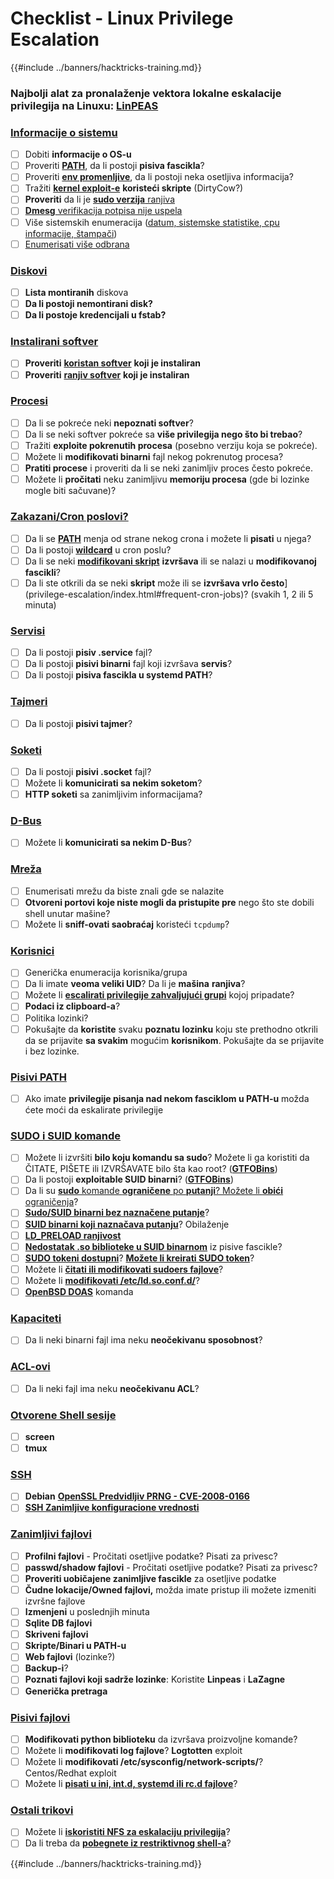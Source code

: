 # Checklist - Linux Privilege Escalation

{{#include ../banners/hacktricks-training.md}}

### **Najbolji alat za pronalaženje vektora lokalne eskalacije privilegija na Linuxu:** [**LinPEAS**](https://github.com/carlospolop/privilege-escalation-awesome-scripts-suite/tree/master/linPEAS)

### [Informacije o sistemu](privilege-escalation/index.html#system-information)

- [ ] Dobiti **informacije o OS-u**
- [ ] Proveriti [**PATH**](privilege-escalation/index.html#path), da li postoji **pisiva fascikla**?
- [ ] Proveriti [**env promenljive**](privilege-escalation/index.html#env-info), da li postoji neka osetljiva informacija?
- [ ] Tražiti [**kernel exploit-e**](privilege-escalation/index.html#kernel-exploits) **koristeći skripte** (DirtyCow?)
- [ ] **Proveriti** da li je [**sudo verzija** ranjiva](privilege-escalation/index.html#sudo-version)
- [ ] [**Dmesg** verifikacija potpisa nije uspela](privilege-escalation/index.html#dmesg-signature-verification-failed)
- [ ] Više sistemskih enumeracija ([datum, sistemske statistike, cpu informacije, štampači](privilege-escalation/index.html#more-system-enumeration))
- [ ] [Enumerisati više odbrana](privilege-escalation/index.html#enumerate-possible-defenses)

### [Diskovi](privilege-escalation/index.html#drives)

- [ ] **Lista montiranih** diskova
- [ ] **Da li postoji nemontirani disk?**
- [ ] **Da li postoje kredencijali u fstab?**

### [**Instalirani softver**](privilege-escalation/index.html#installed-software)

- [ ] **Proveriti** [**koristan softver**](privilege-escalation/index.html#useful-software) **koji je instaliran**
- [ ] **Proveriti** [**ranjiv softver**](privilege-escalation/index.html#vulnerable-software-installed) **koji je instaliran**

### [Procesi](privilege-escalation/index.html#processes)

- [ ] Da li se pokreće neki **nepoznati softver**?
- [ ] Da li se neki softver pokreće sa **više privilegija nego što bi trebao**?
- [ ] Tražiti **exploite pokrenutih procesa** (posebno verziju koja se pokreće).
- [ ] Možete li **modifikovati binarni** fajl nekog pokrenutog procesa?
- [ ] **Pratiti procese** i proveriti da li se neki zanimljiv proces često pokreće.
- [ ] Možete li **pročitati** neku zanimljivu **memoriju procesa** (gde bi lozinke mogle biti sačuvane)?

### [Zakazani/Cron poslovi?](privilege-escalation/index.html#scheduled-jobs)

- [ ] Da li se [**PATH**](privilege-escalation/index.html#cron-path) menja od strane nekog crona i možete li **pisati** u njega?
- [ ] Da li postoji [**wildcard**](privilege-escalation/index.html#cron-using-a-script-with-a-wildcard-wildcard-injection) u cron poslu?
- [ ] Da li se neki [**modifikovani skript**](privilege-escalation/index.html#cron-script-overwriting-and-symlink) **izvršava** ili se nalazi u **modifikovanoj fascikli**?
- [ ] Da li ste otkrili da se neki **skript** može ili se **izvršava vrlo često**](privilege-escalation/index.html#frequent-cron-jobs)? (svakih 1, 2 ili 5 minuta)

### [Servisi](privilege-escalation/index.html#services)

- [ ] Da li postoji **pisiv .service** fajl?
- [ ] Da li postoji **pisivi binarni** fajl koji izvršava **servis**?
- [ ] Da li postoji **pisiva fascikla u systemd PATH**?

### [Tajmeri](privilege-escalation/index.html#timers)

- [ ] Da li postoji **pisivi tajmer**?

### [Soketi](privilege-escalation/index.html#sockets)

- [ ] Da li postoji **pisivi .socket** fajl?
- [ ] Možete li **komunicirati sa nekim soketom**?
- [ ] **HTTP soketi** sa zanimljivim informacijama?

### [D-Bus](privilege-escalation/index.html#d-bus)

- [ ] Možete li **komunicirati sa nekim D-Bus**?

### [Mreža](privilege-escalation/index.html#network)

- [ ] Enumerisati mrežu da biste znali gde se nalazite
- [ ] **Otvoreni portovi koje niste mogli da pristupite pre** nego što ste dobili shell unutar mašine?
- [ ] Možete li **sniff-ovati saobraćaj** koristeći `tcpdump`?

### [Korisnici](privilege-escalation/index.html#users)

- [ ] Generička enumeracija korisnika/grupa
- [ ] Da li imate **veoma veliki UID**? Da li je **mašina** **ranjiva**?
- [ ] Možete li [**escalirati privilegije zahvaljujući grupi**](privilege-escalation/interesting-groups-linux-pe/index.html) kojoj pripadate?
- [ ] **Podaci iz clipboard-a**?
- [ ] Politika lozinki?
- [ ] Pokušajte da **koristite** svaku **poznatu lozinku** koju ste prethodno otkrili da se prijavite **sa svakim** mogućim **korisnikom**. Pokušajte da se prijavite i bez lozinke.

### [Pisivi PATH](privilege-escalation/index.html#writable-path-abuses)

- [ ] Ako imate **privilegije pisanja nad nekom fasciklom u PATH-u** možda ćete moći da eskalirate privilegije

### [SUDO i SUID komande](privilege-escalation/index.html#sudo-and-suid)

- [ ] Možete li izvršiti **bilo koju komandu sa sudo**? Možete li ga koristiti da ČITATE, PIŠETE ili IZVRŠAVATE bilo šta kao root? ([**GTFOBins**](https://gtfobins.github.io))
- [ ] Da li postoji **exploitable SUID binarni**? ([**GTFOBins**](https://gtfobins.github.io))
- [ ] Da li su [**sudo** komande **ograničene** po **putanji**? Možete li **obići** ograničenja](privilege-escalation/index.html#sudo-execution-bypassing-paths)?
- [ ] [**Sudo/SUID binarni bez naznačene putanje**](privilege-escalation/index.html#sudo-command-suid-binary-without-command-path)?
- [ ] [**SUID binarni koji naznačava putanju**](privilege-escalation/index.html#suid-binary-with-command-path)? Obilaženje
- [ ] [**LD_PRELOAD ranjivost**](privilege-escalation/index.html#ld_preload)
- [ ] [**Nedostatak .so biblioteke u SUID binarnom**](privilege-escalation/index.html#suid-binary-so-injection) iz pisive fascikle?
- [ ] [**SUDO tokeni dostupni**](privilege-escalation/index.html#reusing-sudo-tokens)? [**Možete li kreirati SUDO token**](privilege-escalation/index.html#var-run-sudo-ts-less-than-username-greater-than)?
- [ ] Možete li [**čitati ili modifikovati sudoers fajlove**](privilege-escalation/index.html#etc-sudoers-etc-sudoers-d)?
- [ ] Možete li [**modifikovati /etc/ld.so.conf.d/**](privilege-escalation/index.html#etc-ld-so-conf-d)?
- [ ] [**OpenBSD DOAS**](privilege-escalation/index.html#doas) komanda

### [Kapaciteti](privilege-escalation/index.html#capabilities)

- [ ] Da li neki binarni fajl ima neku **neočekivanu sposobnost**?

### [ACL-ovi](privilege-escalation/index.html#acls)

- [ ] Da li neki fajl ima neku **neočekivanu ACL**?

### [Otvorene Shell sesije](privilege-escalation/index.html#open-shell-sessions)

- [ ] **screen**
- [ ] **tmux**

### [SSH](privilege-escalation/index.html#ssh)

- [ ] **Debian** [**OpenSSL Predvidljiv PRNG - CVE-2008-0166**](privilege-escalation/index.html#debian-openssl-predictable-prng-cve-2008-0166)
- [ ] [**SSH Zanimljive konfiguracione vrednosti**](privilege-escalation/index.html#ssh-interesting-configuration-values)

### [Zanimljivi fajlovi](privilege-escalation/index.html#interesting-files)

- [ ] **Profilni fajlovi** - Pročitati osetljive podatke? Pisati za privesc?
- [ ] **passwd/shadow fajlovi** - Pročitati osetljive podatke? Pisati za privesc?
- [ ] **Proveriti uobičajene zanimljive fascikle** za osetljive podatke
- [ ] **Čudne lokacije/Owned fajlovi,** možda imate pristup ili možete izmeniti izvršne fajlove
- [ ] **Izmenjeni** u poslednjih minuta
- [ ] **Sqlite DB fajlovi**
- [ ] **Skriveni fajlovi**
- [ ] **Skripte/Binari u PATH-u**
- [ ] **Web fajlovi** (lozinke?)
- [ ] **Backup-i**?
- [ ] **Poznati fajlovi koji sadrže lozinke**: Koristite **Linpeas** i **LaZagne**
- [ ] **Generička pretraga**

### [**Pisivi fajlovi**](privilege-escalation/index.html#writable-files)

- [ ] **Modifikovati python biblioteku** da izvršava proizvoljne komande?
- [ ] Možete li **modifikovati log fajlove**? **Logtotten** exploit
- [ ] Možete li **modifikovati /etc/sysconfig/network-scripts/**? Centos/Redhat exploit
- [ ] Možete li [**pisati u ini, int.d, systemd ili rc.d fajlove**](privilege-escalation/index.html#init-init-d-systemd-and-rc-d)?

### [**Ostali trikovi**](privilege-escalation/index.html#other-tricks)

- [ ] Možete li [**iskoristiti NFS za eskalaciju privilegija**](privilege-escalation/index.html#nfs-privilege-escalation)?
- [ ] Da li treba da [**pobegnete iz restriktivnog shell-a**](privilege-escalation/index.html#escaping-from-restricted-shells)?

{{#include ../banners/hacktricks-training.md}}
